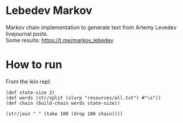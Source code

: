 # Lebedev Markov

Markov chain implementation to generate text from Artemy Levedev livejournal posts.   
Some results: https://t.me/markov_lebedev

# How to run

From the lein repl:

```
(def state-size 2)
(def words (str/split (slurp "resources/all.txt") #"\s"))
(def chain (build-chain words state-size))

(str/join " " (take 100 (drop 100 chain))))
```
